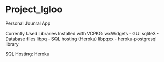 # Project_Igloo
Personal Jounral App

Currently Used Libraries Installed with VCPKG:
wxWidgets - GUI
sqlite3 - Database files
libpq - SQL hosting (Heroku)
libpqxx - heroku-postgresql library


SQL Hosting:
Heroku


